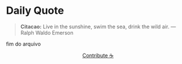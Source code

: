# Daily Quote

> **Citacao:** Live in the sunshine, swim the sea, drink the wild air. — Ralph Waldo Emerson

fim do arquivo

<watermark-footer>
<p align="center">
  <a href="https://github.com/ruisuan/ruisuan/blob/main/contribute.md">Contribute ☕</a>
</p>
</watermark-footer>
